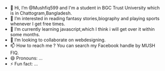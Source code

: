 - 👋 Hi, I’m @Mushfiq599 and I'm a student in BGC Trust University which is in Chattogram,Bangladesh.
- 👀 I’m interested in reading fantasy stories,biography and playing sports whenever I get free times.
- 🌱 I’m currently learning javascript,which I think i will get over it within some months.
- 💞️ I’m looking to collaborate on webdesigning.
- 📫 How to reach me ? You can search my Facebook handle by MUSH FIQ.
- 😄 Pronouns: ...
- ⚡ Fun fact: ...

<!---
Mushfiq599/Mushfiq599 is a ✨ special ✨ repository because its `README.md` (this file) appears on your GitHub profile.
You can click the Preview link to take a look at your changes.
--->
